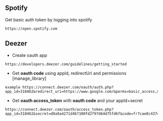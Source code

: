 

## Spotify

Get basic auth token by logging into spotify 
```
https://open.spotify.com
```

## Deezer

- Create oauth app
```
https://developers.deezer.com/guidelines/getting_started
```

- Get **oauth code** using appId, redirectUri and permissions [manage_library]
```
example https://connect.deezer.com/oauth/auth.php?app_id=318462&redirect_uri=https://www.google.com/&perms=basic_access,manage_library,email
```

- Get **oauth access_token** with **oauth code** and your appId+secret
```
https://connect.deezer.com/oauth/access_token.php?app_id=318462&secret=d8a9a4271d467100fd2f97d64d75fd6f&code=fr7cae8c4374f3b895c1e98e901fa6a7
```